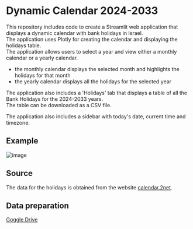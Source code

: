# Dynamic Calendar 2024-2033

This repository includes code to create a Streamlit web application that displays a dynamic calendar with bank holidays in Israel.   
The application uses Plotly for creating the calendar and displaying the holidays table.  
The application allows users to select a year and view either a monthly calendar or a yearly calendar.  
- the monthly calendar displays the selected month and highlights the holidays for that month  
- the yearly calendar displays all the holidays for the selected year

The application also includes a 'Holidays' tab that displays a table of all the Bank Holidays for the 2024-2033 years.  
The table can be downloaded as a CSV file.

 The application also includes a sidebar with today's date, current time and timezone.  

## Example
![image](https://github.com/user-attachments/assets/468eabcc-50f5-4d6a-bf52-11e2d0de4b2c)

## Source
The data for the holidays is obtained from the website [calendar.2net](https://calendar.2net.co.il/annual-calendar.aspx).   

## Data preparation
[Goggle Drive](https://colab.research.google.com/drive/1syHM-sgd_y-sNzh8UG5HuavDNBVvW8V1?usp=sharing)
